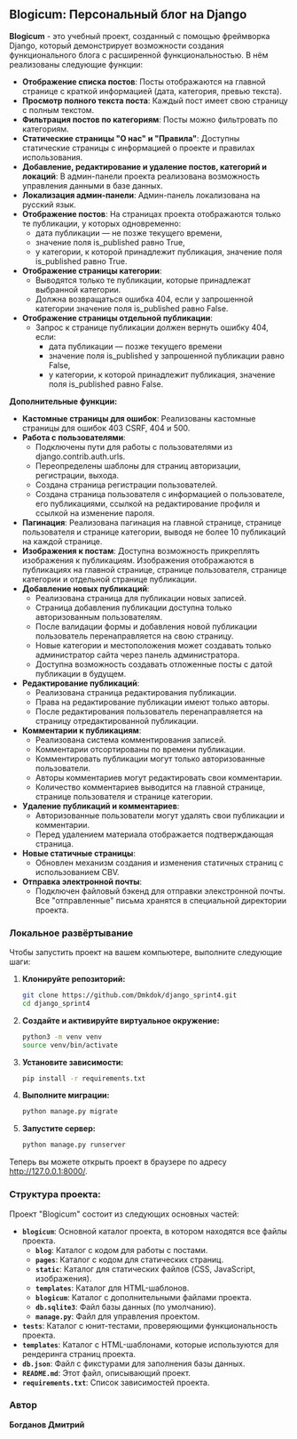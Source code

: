 ##  Blogicum: Персональный блог на Django

**Blogicum** - это учебный проект, созданный с помощью фреймворка Django, который демонстрирует возможности создания функционального блога с расширенной функциональностью. В нём реализованы следующие функции:

* **Отображение списка постов**: Посты отображаются на главной странице с краткой информацией (дата, категория, превью текста).
* **Просмотр полного текста поста**: Каждый пост имеет свою страницу с полным текстом.
* **Фильтрация постов по категориям**: Посты можно фильтровать по категориям.
* **Статические страницы "О нас" и "Правила"**: Доступны статические страницы с информацией о проекте и правилах использования.
* **Добавление, редактирование и удаление постов, категорий и локаций**:  В админ-панели проекта реализована возможность управления данными в базе данных. 
* **Локализация админ-панели**:  Админ-панель локализована на русский язык.
* **Отображение постов**: На страницах проекта отображаются только те публикации, у которых одновременно:
    * дата публикации — не позже текущего времени,
    * значение поля is_published равно True,
    * у категории, к которой принадлежит публикация, значение поля is_published равно True.
* **Отображение страницы категории**: 
    * Выводятся только те публикации, которые принадлежат выбранной категории.
    *  Должна возвращаться ошибка 404, если у запрошенной категории значение поля is_published равно False.
* **Отображение страницы отдельной публикации**: 
    *  Запрос к странице публикации должен вернуть ошибку 404, если: 
        * дата публикации — позже текущего времени
        * значение поля is_published у запрошенной публикации равно False,
        * у категории, к которой принадлежит публикация, значение поля is_published равно False.

**Дополнительные функции:**

* **Кастомные страницы для ошибок**:  Реализованы кастомные страницы для ошибок 403 CSRF, 404 и 500.
* **Работа с пользователями**:  
    * Подключены пути для работы с пользователями из django.contrib.auth.urls.
    * Переопределены шаблоны для страниц авторизации, регистрации, выхода.
    * Создана страница регистрации пользователей.
    * Создана страница пользователя с информацией о пользователе, его публикациями, ссылкой на редактирование профиля и ссылкой на изменение пароля.
* **Пагинация**:  Реализована пагинация на главной странице, странице пользователя и странице категории, выводя не более 10 публикаций на каждой странице.
* **Изображения к постам**:  Доступна возможность прикреплять изображения к публикациям. Изображения отображаются в публикациях на главной странице, странице пользователя, странице категории и отдельной странице публикации.
* **Добавление новых публикаций**:  
    * Реализована страница для публикации новых записей.
    * Страница добавления публикации доступна только авторизованным пользователям.
    * После валидации формы и добавления новой публикации пользователь перенаправляется на свою страницу.
    * Новые категории и местоположения может создавать только администратор сайта через панель администратора.
    * Доступна возможность создавать отложенные посты с датой публикации в будущем.
* **Редактирование публикаций**: 
    * Реализована страница редактирования публикации.
    * Права на редактирование публикации имеют только авторы.
    * После редактирования пользователь перенаправляется на страницу отредактированной публикации.
* **Комментарии к публикациям**:  
    * Реализована система комментирования записей.
    * Комментарии отсортированы по времени публикации.
    * Комментировать публикации могут только авторизованные пользователи.
    * Авторы комментариев могут редактировать свои комментарии.
    * Количество комментариев выводится на главной странице, странице пользователя и странице категории.
* **Удаление публикаций и комментариев**:  
    * Авторизованные пользователи могут удалять свои публикации и комментарии.
    * Перед удалением материала отображается подтверждающая страница.
* **Новые статичные страницы**:  
    * Обновлен механизм создания и изменения статичных страниц с использованием CBV.
* **Отправка электронной почты**:  
    * Подключен файловый бэкенд для отправки элекстронной почты. Все "отправленные" письма хранятся в специальной директории проекта.

###  Локальное развёртывание

Чтобы запустить проект на вашем компьютере, выполните следующие шаги:

1. **Клонируйте репозиторий:**
   ```bash
   git clone https://github.com/Dmkdok/django_sprint4.git
   cd django_sprint4
   ```
2. **Создайте и активируйте виртуальное окружение:**
   ```bash
   python3 -m venv venv
   source venv/bin/activate 
   ```
3. **Установите зависимости:**
   ```bash
   pip install -r requirements.txt
   ```
4. **Выполните миграции:**
   ```bash
   python manage.py migrate
   ```
5. **Запустите сервер:**
   ```bash
   python manage.py runserver
   ```

Теперь вы можете открыть проект в браузере по адресу http://127.0.0.1:8000/.

### **Структура проекта:**

Проект "Blogicum" состоит из следующих основных частей:

* **`blogicum`**: Основной каталог проекта, в котором находятся все файлы проекта.
    * **`blog`**: Каталог с кодом для работы с постами.
    * **`pages`**: Каталог с кодом для статических страниц.
    * **`static`**: Каталог для статических файлов (CSS, JavaScript, изображения).
    * **`templates`**: Каталог для HTML-шаблонов.
    * **`blogicum`**: Каталог с дополнительными файлами проекта.
    * **`db.sqlite3`**: Файл базы данных (по умолчанию).
    * **`manage.py`**:  Файл для управления проектом.
* **`tests`**:  Каталог с юнит-тестами, проверяющими функциональность проекта.
* **`templates`**:  Каталог с HTML-шаблонами, которые используются для рендеринга страниц проекта. 
* **`db.json`**: Файл с фикстурами для заполнения базы данных.
* **`README.md`**:  Этот файл, описывающий проект.
* **`requirements.txt`**:  Список зависимостей проекта.

### Автор

**Богданов Дмитрий**
